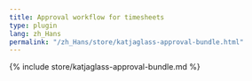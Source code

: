 ```yaml
---
title: Approval workflow for timesheets
type: plugin
lang: zh_Hans
permalink: "/zh_Hans/store/katjaglass-approval-bundle.html"
---
```


{% include store/katjaglass-approval-bundle.md %}
